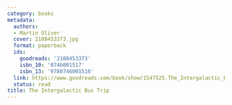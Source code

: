 ```yaml
---
category: books
metadata:
  authors:
  - Martin Oliver
  cover: 2108453373.jpg
  format: paperback
  ids:
    goodreads: '2108453373'
    isbn_10: '0746001517'
    isbn_13: '9780746001516'
  link: https://www.goodreads.com/book/show/1547525.The_Intergalactic_Bus_Trip
  status: read
title: The Intergalactic Bus Trip
---
```

